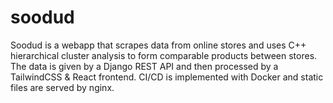 # soodud

Soodud is a webapp that scrapes data from online stores and uses C++ hierarchical cluster analysis to form comparable products between stores. The data is given by a Django REST API and then processed by a TailwindCSS & React frontend. CI/CD is implemented with Docker and static files are served by nginx.
